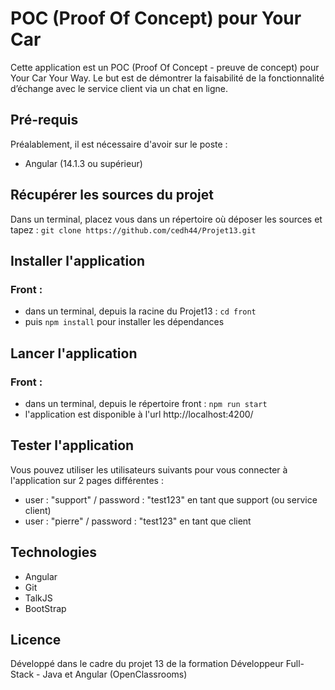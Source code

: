 # POC (Proof Of Concept) pour Your Car 

Cette application est un POC (Proof Of Concept - preuve de concept) pour Your Car Your Way. Le but est de démontrer la faisabilité de la fonctionnalité d’échange avec le service client via un chat en ligne.

## Pré-requis

Préalablement, il est nécessaire d'avoir sur le poste :
- Angular (14.1.3 ou supérieur)

## Récupérer les sources du projet

Dans un terminal, placez vous dans un répertoire où déposer les sources et tapez : `git clone https://github.com/cedh44/Projet13.git`

## Installer l'application

### Front :
- dans un terminal, depuis la racine du Projet13 : `cd front`
- puis `npm install` pour installer les dépendances

## Lancer l'application

### Front :
- dans un terminal, depuis le répertoire front : `npm run start`
- l'application est disponible à l'url http://localhost:4200/

## Tester l'application

Vous pouvez utiliser les utilisateurs suivants pour vous connecter à l'application sur 2 pages différentes :
- user : "support" / password : "test123" en tant que support (ou service client)
- user : "pierre" / password : "test123" en tant que client

## Technologies

- Angular
- Git
- TalkJS
- BootStrap

## Licence

Développé dans le cadre du projet 13 de la formation Développeur Full-Stack - Java et Angular (OpenClassrooms)